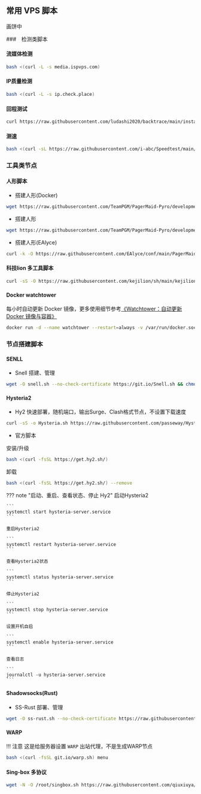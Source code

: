 ## 常用 VPS 脚本

画饼中

###　检测类脚本

#### 流媒体检测

```bash
bash <(curl -L -s media.ispvps.com)
```

#### IP质量检测

```bash
bash <(curl -L -s ip.check.place)
```

#### 回程测试

```bash
curl https://raw.githubusercontent.com/ludashi2020/backtrace/main/install.sh -sSf | sh
```

#### 测速

```bash
bash <(curl -sL https://raw.githubusercontent.com/i-abc/Speedtest/main/speedtest.sh)
```


### 工具类节点

#### 人形脚本


* 搭建人形(Docker)

```bash
wget https://raw.githubusercontent.com/TeamPGM/PagerMaid-Pyro/development/utils/docker.sh -O docker.sh && chmod +x docker.sh && bash docker.sh
```

* 搭建人形

```bash
wget https://raw.githubusercontent.com/TeamPGM/PagerMaid-Pyro/development/utils/install.sh -O install.sh && chmod +x install.sh && bash install.sh
```

* 搭建人形(EAlyce)

```bash
curl -k -O https://raw.githubusercontent.com/EAlyce/conf/main/PagerMaid/RXsetup.sh && chmod +x RXsetup.sh && ./RXsetup.sh
```

#### 科技lion 多工具脚本

```bash
curl -sS -O https://raw.githubusercontent.com/kejilion/sh/main/kejilion.sh && chmod +x kejilion.sh && ./kejilion.sh
```

#### Docker watchtower

每小时自动更新 Docker 镜像，更多使用细节参考[《Watchtower：自动更新 Docker 镜像与容器》](https://www.moewah.com/archives/3863.html)

```bash
docker run -d --name watchtower --restart=always -v /var/run/docker.sock:/var/run/docker.sock containrrr/watchtower --cleanup -i 3600
```

### 节点搭建脚本

#### SENLL 

* Snell 搭建、管理

```bash
wget -O snell.sh --no-check-certificate https://git.io/Snell.sh && chmod +x snell.sh && ./snell.sh
```

#### Hysteria2

* Hy2 快速部署，随机端口，输出Surge、Clash格式节点，不设置下载速度

```bash
curl -sS -o Hysteria.sh https://raw.githubusercontent.com/passeway/Hysteria/main/Hysteria.sh  && chmod +x Hysteria.sh && ./Hysteria.sh
```

* 官方脚本

安装/升级

```bash
bash <(curl -fsSL https://get.hy2.sh/)
```

卸载

```bash
bash <(curl -fsSL https://get.hy2.sh/) --remove
```

??? note "启动、重启、查看状态、停止 Hy2"
    启动Hysteria2

    ```
    systemctl start hysteria-server.service
    ```

    重启Hysteria2

    ```
    systemctl restart hysteria-server.service
    ```

    查看Hysteria2状态

    ```
    systemctl status hysteria-server.service
    ```

    停止Hysteria2

    ```
    systemctl stop hysteria-server.service
    ```

    设置开机自启

    ```
    systemctl enable hysteria-server.service
    ```

    查看日志
    
    ```
    journalctl -u hysteria-server.service
    ```

#### Shadowsocks(Rust)

* SS-Rust 部署、管理

```bash
wget -O ss-rust.sh --no-check-certificate https://raw.githubusercontent.com/xOS/Shadowsocks-Rust/master/ss-rust.sh && chmod +x ss-rust.sh && ./ss-rust.sh
```

#### WARP

<!-- prettier-ignore -->
!!! 注意
    这是给服务器设置 `WARP` 出站代理，不是生成WARP节点

```bash
bash <(curl -fsSL git.io/warp.sh) menu
```

#### Sing-box 多协议

```bash
wget -N -O /root/singbox.sh https://raw.githubusercontent.com/qiuxiuya/qiuxiuya/main/VPS/singbox.sh && chmod +x /root/singbox.sh && ln -sf /root/singbox.sh /usr/local/bin/singbox && bash /root/singbox.sh
```
